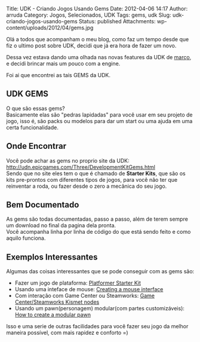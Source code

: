 Title: UDK - Criando Jogos Usando Gems
Date: 2012-04-06 14:17
Author: arruda
Category: Jogos, Selecionados, UDK
Tags: gems, udk
Slug: udk-criando-jogos-usando-gems
Status: published
Attachments: wp-content/uploads/2012/04/gems.jpg

Olá a todos que acompanham o meu blog, como faz um tempo desde que fiz o ultimo post sobre UDK, decidi que já era hora de fazer um novo.

Dessa vez estava dando uma olhada nas novas features da UDK de [março](http://udk.com/news-beta-mar2012 "features de marco"), e decidi brincar mais um pouco com a engine.

Foi ai que encontrei as tais GEMS da UDK.

UDK GEMS
--------

O que são essas gems?  
Basicamente elas são "pedras lapidadas" para você usar em seu projeto de jogo, isso é, são packs ou modelos para dar um start ou uma ajuda em uma certa funcionalidade.

Onde Encontrar
--------------

Você pode achar as gems no proprio site da UDK:  
<http://udn.epicgames.com/Three/DevelopmentKitGems.html>  
Sendo que no site eles tem o que é chamado de **Starter Kits**, que são os kits pre-prontos com diferentes tipos de jogos, para você não ter que reinventar a roda, ou fazer desde o zero a mecânica do seu jogo.

Bem Documentado
---------------

As gems são todas documentadas, passo a passo, além de terem sempre um download no final da pagina dela pronta.  
Você acompanha linha por linha de código do que está sendo feito e como aquilo funciona.

Exemplos Interessantes
----------------------

Algumas das coisas interessantes que se pode conseguir com as gems são:

-   Fazer um jogo de plataforma: [Platformer Starter Kit](http://udn.epicgames.com/Three/DevelopmentKitGemsPlatformerStarterKit.html)
-   Usando uma inteface de mouse: [Creating a mouse interface](http://udn.epicgames.com/Three/DevelopmentKitGemsCreatingAMouseInterface.html)
-   Com interação com Game Center ou Steamworks: [Game Center/Steamworks Kismet nodes](http://udn.epicgames.com/Three/KismetOnlineSubsystem.html)
-   Usando um pawn(personagem) modular(com partes customizáveis): [How to create a modular pawn](http://udn.epicgames.com/Three/DevelopmentKitGemsCreatingAModularPawn.html)

Isso e uma serie de outras facilidades para você fazer seu jogo da melhor maneira possível, com mais rapidez e conforto =)
